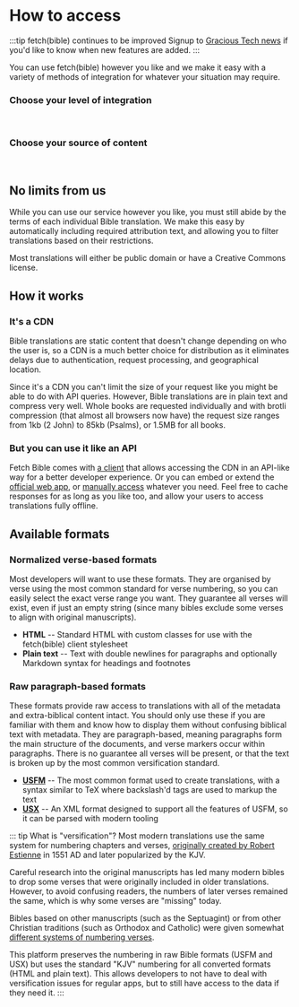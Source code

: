 
# How to access


:::tip fetch(bible) continues to be improved
Signup to [Gracious Tech news](https://gracious.tech/contact) if you'd like to know when new features are added.
:::


You can use fetch(bible) however you like and we make it easy with a variety of methods of integration for whatever your situation may require.

### Choose your level of integration
<p>
    <VPButton href='/access/app/' text="UI" theme='alt'></VPButton>
    &nbsp;
    <VPButton href='/access/client/' text="API" theme='alt'></VPButton>
    &nbsp;
    <VPButton href='/access/manual/' text="Manual" theme='alt'></VPButton>
</p>


### Choose your source of content
<p>
    <VPButton href='/access/collections/' text="Official" theme='alt'></VPButton>
    &nbsp;
    <VPButton href='/access/collections/' text="Custom" theme='alt'></VPButton>
</p>


## No limits from us
While you can use our service however you like, you must still abide by the terms of each individual Bible translation. We make this easy by automatically including required attribution text, and allowing you to filter translations based on their restrictions.

Most translations will either be public domain or have a Creative Commons license.

## How it works

### It's a CDN
Bible translations are static content that doesn't change depending on who the user is, so a CDN is a much better choice for distribution as it eliminates delays due to authentication, request processing, and geographical location.

Since it's a CDN you can't limit the size of your request like you might be able to do with API queries. However, Bible translations are in plain text and compress very well. Whole books are requested individually and with brotli compression (that almost all browsers now have) the request size ranges from 1kb (2 John) to 85kb (Psalms), or 1.5MB for all books.

### But you can use it like an API
Fetch Bible comes with [a client](/access/client/) that allows accessing the CDN in an API-like way for a better developer experience. Or you can embed or extend the [official web app](/access/app/), or [manually access](/access/manual/) whatever you need. Feel free to cache responses for as long as you like too, and allow your users to access translations fully offline.


## Available formats

### Normalized verse-based formats

Most developers will want to use these formats. They are organised by verse using the most common standard for verse numbering, so you can easily select the exact verse range you want. They guarantee all verses will exist, even if just an empty string (since many bibles exclude some verses to align with original manuscripts).

 * __HTML__ -- Standard HTML with custom classes for use with the fetch(bible) client stylesheet
 * __Plain text__ -- Text with double newlines for paragraphs and optionally Markdown syntax for headings and footnotes


### Raw paragraph-based formats

These formats provide raw access to translations with all of the metadata and extra-biblical content intact. You should only use these if you are familiar with them and know how to display them without confusing biblical text with metadata. They are paragraph-based, meaning paragraphs form the main structure of the documents, and verse markers occur within paragraphs. There is no guarantee all verses will be present, or that the text is broken up by the most common versification standard.

 * __[USFM](https://ubsicap.github.io/usfm/)__ -- The most common format used to create translations, with a syntax similar to TeX where backslash'd tags are used to markup the text
 * __[USX](https://ubsicap.github.io/usx/)__ -- An XML format designed to support all the features of USFM, so it can be parsed with modern tooling


::: tip What is "versification"?
Most modern translations use the same system for numbering chapters and verses, [originally created by Robert Estienne](https://en.wikipedia.org/wiki/Chapters_and_verses_of_the_Bible#Verses) in 1551 AD and later popularized by the KJV.

Careful research into the original manuscripts has led many modern bibles to drop some verses that were originally included in older translations. However, to avoid confusing readers, the numbers of later verses remained the same, which is why some verses are "missing" today.

Bibles based on other manuscripts (such as the Septuagint) or from other Christian traditions (such as Orthodox and Catholic) were given somewhat [different systems of numbering verses](https://github.com/Copenhagen-Alliance/versification-specification/tree/master/versification-mappings/standard-mappings).

This platform preserves the numbering in raw Bible formats (USFM and USX) but uses the standard "KJV" numbering for all converted formats (HTML and plain text). This allows developers to not have to deal with versification issues for regular apps, but to still have access to the data if they need it.
:::
